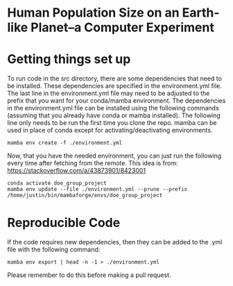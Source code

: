 # Human Population Size on an Earth-like Planet–a Computer Experiment

# Getting things set up
To run code in the src directory, there are some dependencies that need to
be installed.  These dependencies are specified in the environment.yml
file.  The last line in the environment.yml file may need to be adjusted 
to the prefix that you want for your conda/mamba environment.  The 
dependencies in the environment.yml file can be installed using the
following commands (assuming that you already have conda or mamba installed). 
The following line only needs to be run the first time you clone the repo. 
mamba can be used in place of conda except for activating/deactivating environments.

```
mamba env create -f ./environment.yml
```

Now, that you have the needed environment, you can just run the following
every time after fetching from the remote. This idea is from:
https://stackoverflow.com/a/43873901/8423001

```
conda activate doe_group_project
mamba env update --file ./environment.yml --prune --prefix /home/justin/bin/mambaforge/envs/doe_group_project
```

# Reproducible Code

If the code requires new dependencies, then they can be added to the
.yml file with the following command:

```
mamba env export | head -n -1 > ./environment.yml
```

Please remember to do this before making a pull request.
